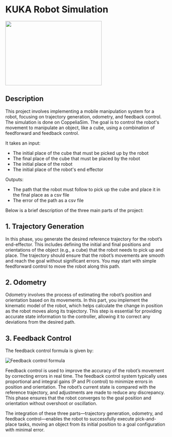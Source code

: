 # KUKA Robot Simulation

<img src="https://github.com/KhachDavid/khachdavid.github.io/blob/main/personal-website/src/kuka.gif?raw=true" height="200" width="300">
</img>

## Description

This project involves implementing a mobile manipulation system for a robot, focusing on trajectory generation, odometry, and feedback control. The simulation is done on CoppeliaSim. The goal is to control the robot's movement to manipulate an object, like a cube, using a combination of feedforward and feedback control. 

It takes an input:

- The initial place of the cube that must be picked up by the robot
- The final place of the cube that must be placed by the robot
- The initial place of the robot
- The initial place of the robot's end effector

Outputs:

- The path that the robot must follow to pick up the cube and place it in the final place as a csv file
- The error of the path as a csv file

Below is a brief description of the three main parts of the project:

## 1. Trajectory Generation

In this phase, you generate the desired reference trajectory for the robot’s end-effector. This includes defining the initial and final positions and orientations of the object (e.g., a cube) that the robot needs to pick up and place. The trajectory should ensure that the robot’s movements are smooth and reach the goal without significant errors. You may start with simple feedforward control to move the robot along this path.

## 2. Odometry

Odometry involves the process of estimating the robot’s position and orientation based on its movements. In this part, you implement the kinematic model of the robot, which helps calculate the change in position as the robot moves along its trajectory. This step is essential for providing accurate state information to the controller, allowing it to correct any deviations from the desired path.

## 3. Feedback Control

The feedback control formula is given by:

<img src="https://raw.githubusercontent.com/KhachDavid/kuka-youbot-manipulator/refs/heads/main/feedback_control.png?token=GHSAT0AAAAAACVK3B6SCHEQOPC5XFNWAA72Z2RL5VQ" alt="Feedback control formula" />

Feedback control is used to improve the accuracy of the robot’s movement by correcting errors in real time. The feedback control system typically uses proportional and integral gains (P and PI control) to minimize errors in position and orientation. The robot’s current state is compared with the reference trajectory, and adjustments are made to reduce any discrepancy. This phase ensures that the robot converges to the goal position and orientation without overshoot or oscillation.

The integration of these three parts—trajectory generation, odometry, and feedback control—enables the robot to successfully execute pick-and-place tasks, moving an object from its initial position to a goal configuration with minimal error.
